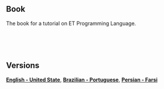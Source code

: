 <br>
<br>

## Book
The book for a tutorial on ET Programming Language.

<br>
<br>
<br>

## Versions 

**[English - United State](/content/en-us)**, **[Brazilian - Portuguese](/content/en-us)**, **[Persian - Farsi](/content/en-us)** 



<br>
<br>
